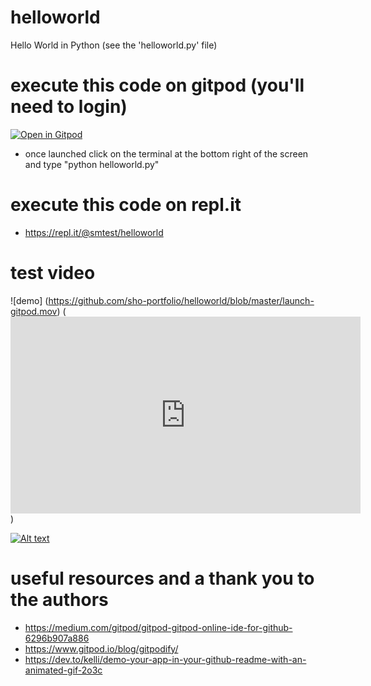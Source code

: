 # helloworld
Hello World in Python (see the 'helloworld.py' file)

# execute this code on gitpod (you'll need to login)
[![Open in Gitpod](https://gitpod.io/button/open-in-gitpod.svg)](https://gitpod.io/#https://github.com/sho-portfolio/helloworld)
* once launched click on the terminal at the bottom right of the screen and type "python helloworld.py"

# execute this code on repl.it
* https://repl.it/@smtest/helloworld


# test video
![demo] (https://github.com/sho-portfolio/helloworld/blob/master/launch-gitpod.mov)
(<iframe width="560" height="315" src="https://www.youtube.com/embed/xEd6JFqaLDw" frameborder="0" allow="accelerometer; autoplay; encrypted-media; gyroscope; picture-in-picture" allowfullscreen></iframe>)

[![Alt text](https://img.youtube.com/vi/VID/0.jpg)](https://www.youtube.com/embed/xEd6JFqaLDw)




# useful resources and a thank you to the authors
* https://medium.com/gitpod/gitpod-gitpod-online-ide-for-github-6296b907a886
* https://www.gitpod.io/blog/gitpodify/
* https://dev.to/kelli/demo-your-app-in-your-github-readme-with-an-animated-gif-2o3c

